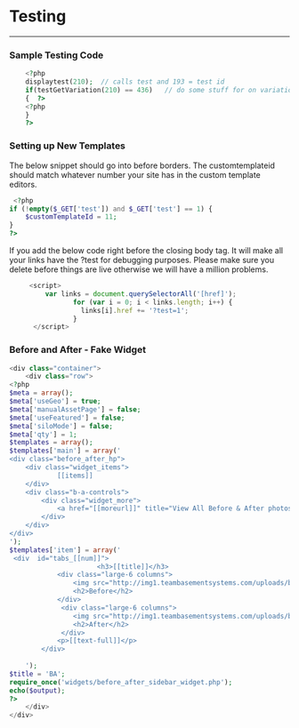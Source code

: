 # Testing
***
### Sample Testing Code
```php
    <?php
    displaytest(210);  // calls test and 193 = test id
    if(testGetVariation(210) == 436)   // do some stuff for on variation 436 = variation# 
    {  ?>
    <?php
    }
    ?>

```


### Setting up New Templates 

The below snippet should go into before borders. The customtemplateid should match whatever number your site has in the custom template editors. 

```php
 <?php
if (!empty($_GET['test']) and $_GET['test'] == 1) {
    $customTemplateId = 11;
}
?>

```



If you add the below code right before the closing body tag. It will make all your links have the ?test for debugging purposes. Please make sure you delete before things are live otherwise we will have a million problems. 
```js
     <script>
         var links = document.querySelectorAll('[href]');
                for (var i = 0; i < links.length; i++) {
                  links[i].href += '?test=1';
                }
      </script>
```
      
      
     
### Before and After - Fake Widget

```php
<div class="container">
    <div class="row">
<?php
$meta = array();
$meta['useGeo'] = true;
$meta['manualAssetPage'] = false;
$meta['useFeatured'] = false;
$meta['siloMode'] = false;
$meta['qty'] = 1;
$templates = array();
$templates['main'] = array('
<div class="before_after_hp">
    <div class="widget_items">
            [[items]]
    </div>
    <div class="b-a-controls">
        <div class="widget_more">
            <a href="[[moreurl]]" title="View All Before & After photos">View More</a>
        </div>
    </div>
</div>
');
$templates['item'] = array('
 <div  id="tabs_[[num]]">
                      <h3>[[title]]</h3>
            <div class="large-6 columns">
                <img src="http://img1.teambasementsystems.com/uploads/before_after/700_525/[[company_id]]/[[before-photo]]" alt="[[alt]]" />
                <h2>Before</h2>   
            </div>
             <div class="large-6 columns">
                <img src="http://img1.teambasementsystems.com/uploads/before_after/700_525/[[company_id]]/[[after-photo]]" alt="[[alt]]" />
                <h2>After</h2>
             </div>
            <p>[[text-full]]</p>
        </div>
 
    ');
$title = 'BA';
require_once('widgets/before_after_sidebar_widget.php');
echo($output);
?>
    </div>
</div>
```
